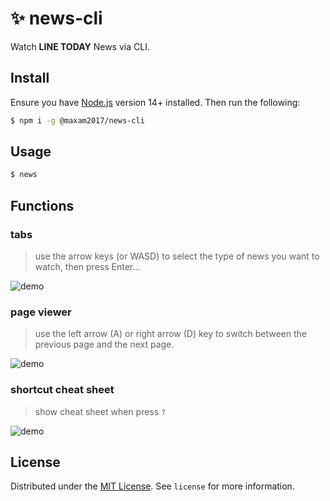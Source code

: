 # ✨ news-cli

Watch **LINE TODAY** News via CLI.

## Install
Ensure you have [Node.js](https://nodejs.org) version 14+ installed. Then run the following:

```bash
$ npm i -g @maxam2017/news-cli
```

## Usage

```bash
$ news
```

## Functions
### tabs
> use the arrow keys (or WASD) to select the type of news you want to watch, then press Enter...

![demo](https://imgur.com/yVZW7Gx.gif)

### page viewer
> use the left arrow (A) or right arrow (D) key to switch between the previous page and the next page.

![demo](https://imgur.com/doHebWM.gif)

### shortcut cheat sheet
> show cheat sheet when press `?`

![demo](https://imgur.com/RrIiMrx.png)


## License
Distributed under the [MIT License](https://choosealicense.com/licenses/mit/). See `license` for more information.